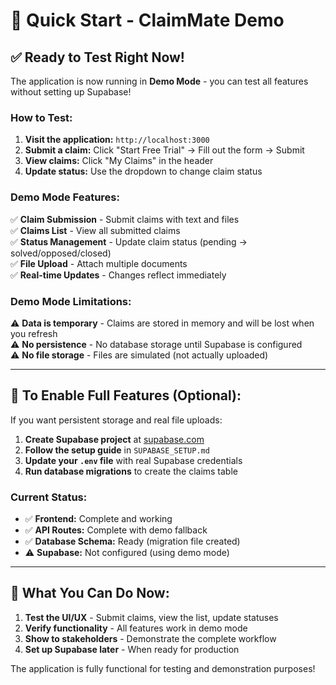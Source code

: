 # 🚀 Quick Start - ClaimMate Demo

## ✅ **Ready to Test Right Now!**

The application is now running in **Demo Mode** - you can test all features without setting up Supabase!

### **How to Test:**

1. **Visit the application:** `http://localhost:3000`
2. **Submit a claim:** Click "Start Free Trial" → Fill out the form → Submit
3. **View claims:** Click "My Claims" in the header
4. **Update status:** Use the dropdown to change claim status

### **Demo Mode Features:**

✅ **Claim Submission** - Submit claims with text and files  
✅ **Claims List** - View all submitted claims  
✅ **Status Management** - Update claim status (pending → solved/opposed/closed)  
✅ **File Upload** - Attach multiple documents  
✅ **Real-time Updates** - Changes reflect immediately  

### **Demo Mode Limitations:**

⚠️ **Data is temporary** - Claims are stored in memory and will be lost when you refresh  
⚠️ **No persistence** - No database storage until Supabase is configured  
⚠️ **No file storage** - Files are simulated (not actually uploaded)  

---

## 🔧 **To Enable Full Features (Optional):**

If you want persistent storage and real file uploads:

1. **Create Supabase project** at [supabase.com](https://supabase.com)
2. **Follow the setup guide** in `SUPABASE_SETUP.md`
3. **Update your `.env` file** with real Supabase credentials
4. **Run database migrations** to create the claims table

### **Current Status:**
- ✅ **Frontend:** Complete and working
- ✅ **API Routes:** Complete with demo fallback
- ✅ **Database Schema:** Ready (migration file created)
- ⚠️ **Supabase:** Not configured (using demo mode)

---

## 🎯 **What You Can Do Now:**

1. **Test the UI/UX** - Submit claims, view the list, update statuses
2. **Verify functionality** - All features work in demo mode
3. **Show to stakeholders** - Demonstrate the complete workflow
4. **Set up Supabase later** - When ready for production

The application is fully functional for testing and demonstration purposes! 